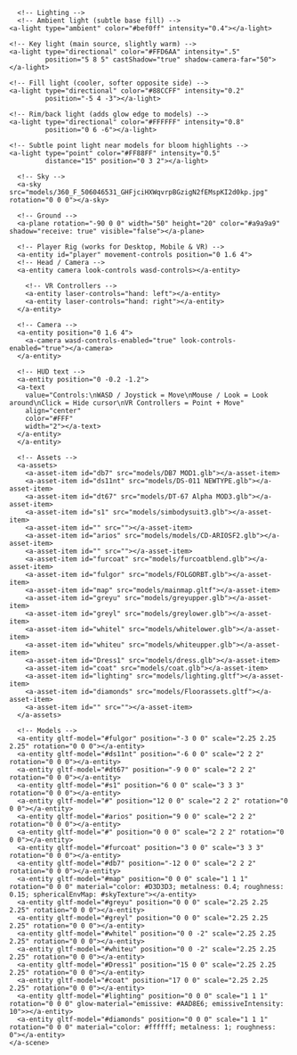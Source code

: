 <html>
  <head>
    <meta charset="utf-8">
    <title>Ashimmersion and Crescent Dawn's Showcase!</title>
    <meta name="description" content="A-Frame Prototype">
    <script src="https://aframe.io/releases/1.4.2/aframe.min.js"></script>
    <script src="https://unpkg.com/aframe-effects@^1.0.0/dist/aframe-effects.min.js"></script>
    <script src="https://unpkg.com/aframe-extras@6.1.1/dist/aframe-extras.min.js"></script>
    <script src="https://unpkg.com/aframe-effects@^1.0.0/dist/aframe-effects.min.js"></script>
    <script src="https://cdn.jsdelivr.net/npm/aframe-environment-component/dist/aframe-environment-component.min.js"></script>
    <script src="https://cdn.jsdelivr.net/npm/aframe-extras@6.1.1/dist/aframe-extras.min.js"></script>
    <script src="https://unpkg.com/aframe-material-override-component/dist/aframe-material-override-component.min.js"></script>
    <script>
  // Custom component for glowing models
  AFRAME.registerComponent('glow-material', {
    schema: {
      color: {type: 'color', default: '#AAD8E6'},
      emissive: {type: 'color', default: '#AAD8E6'},
      emissiveIntensity: {type: 'number', default: 3},
      metalness: {type: 'number', default: 1.0},
      roughness: {type: 'number', default: 0.0}
    },
    init: function () {
      this.el.addEventListener('model-loaded', () => {
        const mesh = this.el.getObject3D('mesh');
        if (!mesh) return;
        mesh.traverse(node => {
          if (node.isMesh) {
            node.material = new THREE.MeshStandardMaterial({
              color: new THREE.Color(this.data.color),
              emissive: new THREE.Color(this.data.emissive),
              emissiveIntensity: this.data.emissiveIntensity,
              metalness: this.data.metalness,
              roughness: this.data.roughness
            });
            node.material.needsUpdate = true;
          }
        });
      });
    }
  });
</script>

  <meta name="viewport" content="width=device-width, initial-scale=1.0">
  </head>
  <body>
    <a-scene
      vr-mode-ui="enabled: true"
      webxr="optionalFeatures: hit-test, local-floor; requiredFeatures: local-floor"
      background="color: #001a33"
      shadow="type: pcsoft"
      effects="bloom"
      effects__bloom="strength: 4; radius: 1.2; threshold: 0.1"
      fog="type: linear; color: #ffffff"

>
      <!-- Lighting -->
      <!-- Ambient light (subtle base fill) -->
    <a-light type="ambient" color="#bef0ff" intensity="0.4"></a-light>

>
    <!-- Key light (main source, slightly warm) -->
    <a-light type="directional" color="#FFD6AA" intensity=".5"
             position="5 8 5" castShadow="true" shadow-camera-far="50"></a-light>

>
    <!-- Fill light (cooler, softer opposite side) -->
    <a-light type="directional" color="#88CCFF" intensity="0.2"
             position="-5 4 -3"></a-light>

>
    <!-- Rim/back light (adds glow edge to models) -->
    <a-light type="directional" color="#FFFFFF" intensity="0.8"
             position="0 6 -6"></a-light>

>
    <!-- Subtle point light near models for bloom highlights -->
    <a-light type="point" color="#FF88FF" intensity="0.5"
             distance="15" position="0 3 2"></a-light>

>
      <!-- Sky -->
      <a-sky src="models/360_F_506046531_GHFjciHXWqvrpBGzigN2fEMspKI2d0kp.jpg" rotation="0 0 0"></a-sky>

>
      <!-- Ground -->
      <a-plane rotation="-90 0 0" width="50" height="20" color="#a9a9a9" shadow="receive: true" visible="false"></a-plane>

>      
      <!-- Player Rig (works for Desktop, Mobile & VR) -->
      <a-entity id="player" movement-controls position="0 1.6 4">
      <!-- Head / Camera -->
      <a-entity camera look-controls wasd-controls></a-entity>
>
        <!-- VR Controllers -->
        <a-entity laser-controls="hand: left"></a-entity>
        <a-entity laser-controls="hand: right"></a-entity>
      </a-entity>

>
      <!-- Camera -->
      <a-entity position="0 1.6 4">
        <a-camera wasd-controls-enabled="true" look-controls-enabled="true"></a-camera>
      </a-entity>

> 
      <!-- HUD text -->
      <a-entity position="0 -0.2 -1.2">
      <a-text
        value="Controls:\nWASD / Joystick = Move\nMouse / Look = Look around\nClick = Hide cursor\nVR Controllers = Point + Move"
        align="center"
        color="#FFF"
        width="2"></a-text>
      </a-entity>
      </a-entity>

>
      <!-- Assets -->
      <a-assets>
        <a-asset-item id="db7" src="models/DB7 MOD1.glb"></a-asset-item>
        <a-asset-item id="ds11nt" src="models/DS-011 NEWTYPE.glb"></a-asset-item>
        <a-asset-item id="dt67" src="models/DT-67 Alpha MOD3.glb"></a-asset-item>
        <a-asset-item id="s1" src="models/simbodysuit3.glb"></a-asset-item>
        <a-asset-item id="" src=""></a-asset-item>
        <a-asset-item id="arios" src="models/models/CD-ARIOSF2.glb"></a-asset-item>
        <a-asset-item id="" src=""></a-asset-item>
        <a-asset-item id="furcoat" src="models/furcoatblend.glb"></a-asset-item>
        <a-asset-item id="fulgor" src="models/FOLGORBT.glb"></a-asset-item>
        <a-asset-item id="map" src="models/mainmap.gltf"></a-asset-item>
        <a-asset-item id="greyu" src="models/greyupper.glb"></a-asset-item>
        <a-asset-item id="greyl" src="models/greylower.glb"></a-asset-item>
        <a-asset-item id="whitel" src="models/whitelower.glb"></a-asset-item>
        <a-asset-item id="whiteu" src="models/whiteupper.glb"></a-asset-item>
        <a-asset-item id="Dress1" src="models/dress.glb"></a-asset-item>
        <a-asset-item id="coat" src="models/coat.glb"></a-asset-item>
        <a-asset-item id="lighting" src="models/lighting.gltf"></a-asset-item>
        <a-asset-item id="diamonds" src="models/Floorassets.gltf"></a-asset-item>
        <a-asset-item id="" src=""></a-asset-item>
      </a-assets>

>
      <!-- Models -->
      <a-entity gltf-model="#fulgor" position="-3 0 0" scale="2.25 2.25 2.25" rotation="0 0 0"></a-entity>
      <a-entity gltf-model="#ds11nt" position="-6 0 0" scale="2 2 2" rotation="0 0 0"></a-entity>
      <a-entity gltf-model="#dt67" position="-9 0 0" scale="2 2 2" rotation="0 0 0"></a-entity>
      <a-entity gltf-model="#s1" position="6 0 0" scale="3 3 3" rotation="0 0 0"></a-entity>
      <a-entity gltf-model="#" position="12 0 0" scale="2 2 2" rotation="0 0 0"></a-entity>
      <a-entity gltf-model="#arios" position="9 0 0" scale="2 2 2" rotation="0 0 0"></a-entity>
      <a-entity gltf-model="#" position="0 0 0" scale="2 2 2" rotation="0 0 0"></a-entity>
      <a-entity gltf-model="#furcoat" position="3 0 0" scale="3 3 3" rotation="0 0 0"></a-entity>
      <a-entity gltf-model="#db7" position="-12 0 0" scale="2 2 2" rotation="0 0 0"></a-entity>
      <a-entity gltf-model="#map" position="0 0 0" scale="1 1 1" rotation="0 0 0" material="color: #D3D3D3; metalness: 0.4; roughness: 0.15; sphericalEnvMap: #skyTexture"></a-entity>
      <a-entity gltf-model="#greyu" position="0 0 0" scale="2.25 2.25 2.25" rotation="0 0 0"></a-entity>
      <a-entity gltf-model="#greyl" position="0 0 0" scale="2.25 2.25 2.25" rotation="0 0 0"></a-entity>
      <a-entity gltf-model="#whitel" position="0 0 -2" scale="2.25 2.25 2.25" rotation="0 0 0"></a-entity>
      <a-entity gltf-model="#whiteu" position="0 0 -2" scale="2.25 2.25 2.25" rotation="0 0 0"></a-entity>
      <a-entity gltf-model="#Dress1" position="15 0 0" scale="2.25 2.25 2.25" rotation="0 0 0"></a-entity>
      <a-entity gltf-model="#coat" position="17 0 0" scale="2.25 2.25 2.25" rotation="0 0 0"></a-entity>
      <a-entity gltf-model="#lighting" position="0 0 0" scale="1 1 1" rotation="0 0 0" glow-material="emissive: #AAD8E6; emissiveIntensity: 10">></a-entity>
      <a-entity gltf-model="#diamonds" position="0 0 0" scale="1 1 1" rotation="0 0 0" material="color: #ffffff; metalness: 1; roughness: 0"></a-entity> 
    </a-scene>
  </body>
</html>
